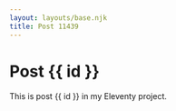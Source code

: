 ```yaml
---
layout: layouts/base.njk
title: Post 11439
---
```


# Post {{ id }}

This is post {{ id }} in my Eleventy project.
